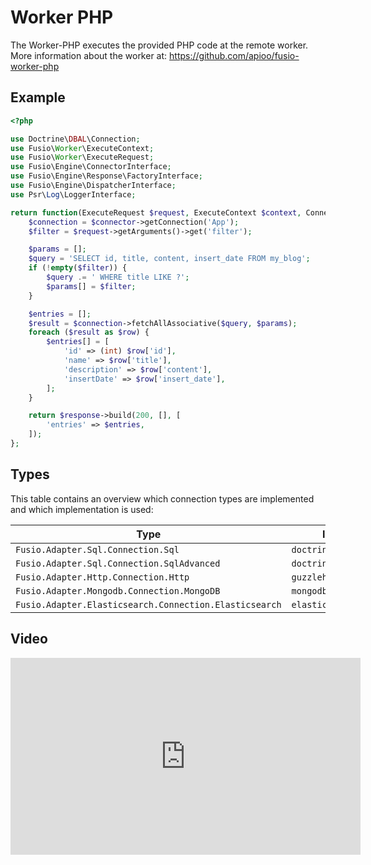 
# Worker PHP

The Worker-PHP executes the provided PHP code at the remote worker.
More information about the worker at: https://github.com/apioo/fusio-worker-php

## Example

```php
<?php

use Doctrine\DBAL\Connection;
use Fusio\Worker\ExecuteContext;
use Fusio\Worker\ExecuteRequest;
use Fusio\Engine\ConnectorInterface;
use Fusio\Engine\Response\FactoryInterface;
use Fusio\Engine\DispatcherInterface;
use Psr\Log\LoggerInterface;

return function(ExecuteRequest $request, ExecuteContext $context, ConnectorInterface $connector, FactoryInterface $response, DispatcherInterface $dispatcher, LoggerInterface $logger) {
    $connection = $connector->getConnection('App');
    $filter = $request->getArguments()->get('filter');

    $params = [];
    $query = 'SELECT id, title, content, insert_date FROM my_blog';
    if (!empty($filter)) {
        $query .= ' WHERE title LIKE ?';
        $params[] = $filter;
    }

    $entries = [];
    $result = $connection->fetchAllAssociative($query, $params);
    foreach ($result as $row) {
        $entries[] = [
            'id' => (int) $row['id'],
            'name' => $row['title'],
            'description' => $row['content'],
            'insertDate' => $row['insert_date'],
        ];
    }

    return $response->build(200, [], [
        'entries' => $entries,
    ]);
};

```

## Types

This table contains an overview which connection types are implemented
and which implementation is used:

| Type                                                   | Implementation                |
|--------------------------------------------------------|-------------------------------|
| `Fusio.Adapter.Sql.Connection.Sql`                     | `doctrine/dbal`               |
| `Fusio.Adapter.Sql.Connection.SqlAdvanced`             | `doctrine/dbal`               |
| `Fusio.Adapter.Http.Connection.Http`                   | `guzzlehttp/guzzle`           |
| `Fusio.Adapter.Mongodb.Connection.MongoDB`             | `mongodb/mongodb`             |
| `Fusio.Adapter.Elasticsearch.Connection.Elasticsearch` | `elasticsearch/elasticsearch` |

## Video

<iframe width="560" height="315" src="https://www.youtube.com/embed/QAJpbkCLPzs" title="YouTube video player" frameborder="0" allow="accelerometer; autoplay; clipboard-write; encrypted-media; gyroscope; picture-in-picture" allowfullscreen></iframe>
